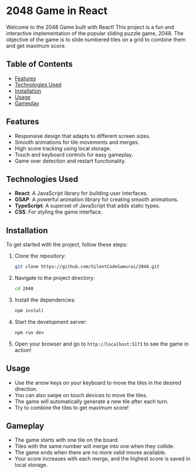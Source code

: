 # 2048 Game in React

Welcome to the 2048 Game built with React! This project is a fun and interactive implementation of the popular sliding puzzle game, 2048. The objective of the game is to slide numbered tiles on a grid to combine them and get maximum score.

## Table of Contents

- [Features](#features)
- [Technologies Used](#technologies-used)
- [Installation](#installation)
- [Usage](#usage)
- [Gameplay](#gameplay)

## Features

- Responsive design that adapts to different screen sizes.
- Smooth animations for tile movements and merges.
- High score tracking using local storage.
- Touch and keyboard controls for easy gameplay.
- Game over detection and restart functionality.

## Technologies Used

- **React**: A JavaScript library for building user interfaces.
- **GSAP**: A powerful animation library for creating smooth animations.
- **TypeScript**: A superset of JavaScript that adds static types.
- **CSS**: For styling the game interface.

## Installation

To get started with the project, follow these steps:

1. Clone the repository:

   ```bash
   git clone https://github.com/SilentCodeSamurai/2048.git
   ```

2. Navigate to the project directory:

   ```bash
   cd 2048
   ```

3. Install the dependencies:

   ```bash
   npm install
   ```

4. Start the development server:

   ```bash
   npm run dev
   ```

5. Open your browser and go to `http://localhost:5173` to see the game in action!

## Usage

- Use the arrow keys on your keyboard to move the tiles in the desired direction.
- You can also swipe on touch devices to move the tiles.
- The game will automatically generate a new tile after each turn.
- Try to combine the tiles to get maximum score!

## Gameplay

- The game starts with one tile on the board.
- Tiles with the same number will merge into one when they collide.
- The game ends when there are no more valid moves available.
- Your score increases with each merge, and the highest score is saved in local storage.
